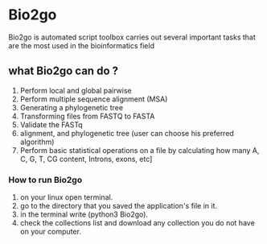 # Bio2go
 Bio2go is automated script toolbox carries out several important tasks that are the most used in the bioinformatics field
## what Bio2go can do ?
1.	Perform local and global pairwise 
2.	Perform multiple sequence alignment (MSA)
3.	Generating a phylogenetic tree
4.	Transforming files from FASTQ to FASTA
5.	Validate the FASTq
6.	alignment, and phylogenetic tree (user can choose his preferred algorithm)
7.	Perform basic statistical operations on a file by calculating how many A, C, G, T, CG content, Introns, exons, etc]

### How to run Bio2go 
1. on your linux open terminal. 
2. go to the directory that you saved the application's file in it.
3. in the terminal write  (python3 Bio2go).
4. check the collections list and download any collection you do not have on your computer.

